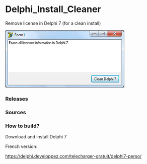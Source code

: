 # Delphi_Install_Cleaner
Remove license in Delphi 7 (for a clean install)

![](preview.png)

### Releases

### Sources

### How to build? 

Download and install Delphi 7 

French version: 

https://delphi.developpez.com/telecharger-gratuit/delphi7-perso/


